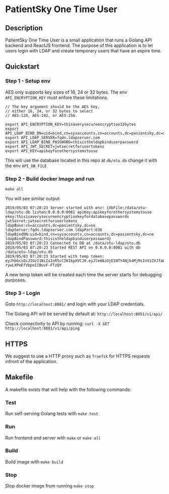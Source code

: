 # PatientSky One Time User

## Description
PatientSky One Time User is a small application that runs a Golang API backend and ReactJS frontend. The purpose of this application is to let users login with LDAP and create temporary users that have an expire time.

## Quickstart

### Step 1 - Setup env

AES only supports key sizes of 16, 24 or 32 bytes. The env `API_ENCRYPTION_KEY` must enfore these limitations.

```
// The key argument should be the AES key,
// either 16, 24, or 32 bytes to select
// AES-128, AES-192, or AES-256.
```

```
export API_ENCRYPTION_KEY=thisaverysecureencryption32bytes
export API_LDAP_BIND_DN=uid=bind,cn=sysaccounts,cn=accounts,dc=pasientsky,dc=no
export API_LDAP_SERVER=fqdn.ldapserver.com
export API_LDAP_BIND_PASSWORD=thisistheldapbinduserpassword
export API_JWT_SECRET=jwtsecretforusertokens
export API_KEY=apikeyforothersystemstouse
```

This will use the database located in this repo at `db/otu.db` change it with the env `API_DB_FILE`

### Step 2 - Build docker image and run

`make all`

You will see similar output:

```
2019/05/03 07:20:23 Server started with env: {dbFile:/data/otu-ldap/otu.db listen:0.0.0.0:8081 apiKey:apikeyforothersystemstouse ekey:thisisaverysecureencryptionkeyfordatabasepasswords jwtSecret:jwtsecretforusertokens ldapBase:cn=accounts,dc=pasientsky,dc=no ldapServer:fqdn.ldapserver.com ldapPort:636 ldapBindDN:uid=bind,cn=sysaccounts,cn=accounts,dc=pasientsky,dc=no ldapBindPassword:thisistheldapbinduserpassword}
2019/05/03 07:20:23 Connected to DB at /data/otu-ldap/otu.db
2019/05/03 07:20:23 Started REST API on 0.0.0.0:8081 with db /data/otu-ldap/otu.db
2019/05/03 07:20:23 Started with temp token: eyJhbGciOiJIUzI1NiIsInR5cCI6IkpXVCJ9.eyJleHAiOjE1NTY4Njk4MjMsInVzZXJfaWQiOiJhcGlUZXN0In0.lLR9rnwLQGIDdsO8q-rywLXPeEfVbpnIIBuvF-FTzQY
``` 

A new temp token will be created each time the server starts for debugging purposes.

### Step 3 - Login

Goto `http://localhost:8081/` and login with your LDAP credentials.

The Golang API will be served by default at:
`http://localhost:8051/v1/api/`

Check connectivity to API by running:
`curl -X GET http://localhost:8081/v1/api/ping`

## HTTPS
We suggest to use a HTTP proxy such as `Traefik` for HTTPS requests infront of the application. 

## Makefile
A makefile exists that will help with the following commands:

### Test
Run self-serving Golang tests with `make test`

### Run
Run frontend and server with `make` or `make all`

### Build
Build image with `make build`

### Stop
Stop docker image from running `make stop`



